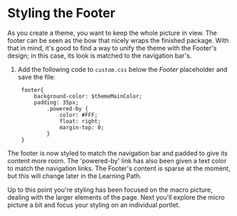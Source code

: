 # Styling the Footer

As you create a theme, you want to keep the whole picture in view. The footer 
can be seen as the bow that nicely wraps the finished package. With that in 
mind, it's good to find a way to unify the theme with the Footer's design; in
this case, its look is matched to the navigation bar's.

1. Add the following code to `custom.css` below the *Footer* placeholder 
   and save the file:

        footer{
            background-color: $themeMainColor;
            padding: 35px;
                .powered-by {
                    color: #FFF;
                    float: right;
                    margin-top: 0;
                }
        }

The footer is now styled to match the navigation bar and padded to give its 
content more room. The 'powered-by' link has also been given a text color to 
match the navigation links. The Footer's content is sparse at the moment, but 
this will change later in the Learning Path.

Up to this point you're styling has been focused on the macro picture, dealing 
with the larger elements of the page. Next you'll explore the micro picture a
bit and focus your styling on an individual portlet.
